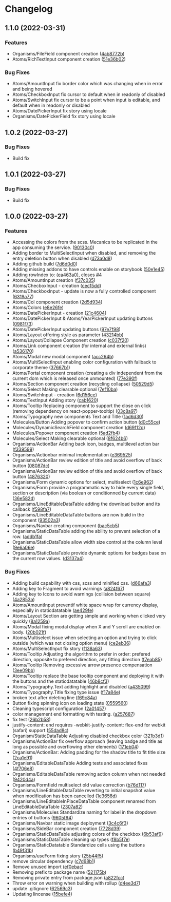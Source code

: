 # Changelog

## 1.1.0 (2022-03-31)

### Features

- Organisms/FileField component creation ([4ab8772b](https://github.com/CharlesCoqueret/ghost-design-system/commit/4ab8772bf3f753c7f63f49507edfac1e9a83f9f1))
- Atoms/RichTextInput component creation ([51e36b02](https://github.com/CharlesCoqueret/ghost-design-system/commit/51e36b02905a052457fd93a38236233fcd638fe6))

### Bug Fixes

- Atoms/AmountInput fix border color which was changing when in error and being hovered
- Atoms/CheckboxInput fix cursor to default when in readonly of disabled
- Atoms/SwitchInput fix cursor to be a point when input is editable, and default when in readonly or disabled
- Atoms/DatePickerInput fix story using locale
- Organisms/DatePickerField fix story using locale

## 1.0.2 (2022-03-27)

### Bug Fixes

- Build fix

## 1.0.1 (2022-03-27)

### Bug Fixes

- Build fix

## 1.0.0 (2022-03-27)

### Features

- Accessing the colors from the scss. Mecanics to be replicated in the app consuming the service. ([90130c0](https://github.com/charlescoqueret/ghost-design-system/commit/90130c0b56e665e35984b54f1647beb82a852932))
- Adding border to MultiSelectInput when disabled, and removing the entry deletion button when disabled ([d73a0d8](https://github.com/charlescoqueret/ghost-design-system/commit/d73a0d8c9a6684f608dc1293949627fa4611a094))
- Adding github build ([7d6d0d0](https://github.com/charlescoqueret/ghost-design-system/commit/7d6d0d05a52f5e7d9ca68607b587d4b4d3783ee5))
- Adding missing addons to have controls enable on storybook ([50e1e45](https://github.com/charlescoqueret/ghost-design-system/commit/50e1e45691eb3837aebbd6f0c84dc842036f7d81))
- Adding rowIndex to: ([ea463a0](https://github.com/charlescoqueret/ghost-design-system/commit/ea463a0aa5953e4332db4423693f4f708820898f)), closes [#4](https://github.com/charlescoqueret/ghost-design-system/issues/4)
- Atoms/AmountInput creation ([f37c035](https://github.com/charlescoqueret/ghost-design-system/commit/f37c0352cde134e43e8d0cf16c7943121f5208dd))
- Atoms/ChecboxInput - creation ([cec15dd](https://github.com/charlescoqueret/ghost-design-system/commit/cec15ddbb670ead32ab2e7c1c89034313b537543))
- Atoms/CheckboxInput - update is now a fully controlled component ([6319a77](https://github.com/charlescoqueret/ghost-design-system/commit/6319a7733e98448346a6352514a827447061fd52))
- Atoms/Col component creation ([2d5d934](https://github.com/charlescoqueret/ghost-design-system/commit/2d5d9349c8073259006edb907fc4259fed1a92d3))
- Atoms/Colors ([e8e26fe](https://github.com/charlescoqueret/ghost-design-system/commit/e8e26fe618c538aaff8fc75aae9fe987a3027396))
- Atoms/DatePickerInput - creation ([21c4604](https://github.com/charlescoqueret/ghost-design-system/commit/21c4604078d53778e385cca1a9ff6dc08a12352b))
- Atoms/DatePickerInput & Atoms/YearPickerInput updating buttons ([0981f73](https://github.com/charlescoqueret/ghost-design-system/commit/0981f731b3381d7d3a263d57f47ecb3f782805e5))
- Atoms/DatePickerInput updating buttons ([97e7f98](https://github.com/charlescoqueret/ghost-design-system/commit/97e7f98a3f56e04d6b741ccce78266921ad437d6))
- Atoms/Layout offering style as parameter ([43214bb](https://github.com/charlescoqueret/ghost-design-system/commit/43214bb0295c75d6383959364dac0fd37a1c180d))
- Atoms/Layout/Collapse Component creation ([c037f20](https://github.com/charlescoqueret/ghost-design-system/commit/c037f204a5d76c1759d0b71797b6099b579f2acc))
- Atoms/Link component creation (for internal and external links) ([a536170](https://github.com/charlescoqueret/ghost-design-system/commit/a536170d2368acc020521dbb67a752d55b433932))
- Atoms/Modal new modal component ([acc264b](https://github.com/charlescoqueret/ghost-design-system/commit/acc264bab175b6998caf3336d41b5fbd77ba726d))
- Atoms/MultiSelectInput enabling color configuration with fallback to corporate theme ([37667b1](https://github.com/charlescoqueret/ghost-design-system/commit/37667b1da94d09df4004c8b62f54fbd6e3eda096))
- Atoms/Portal component creation (creating a div independent from the current dom which is released once unmounted) ([77e390f](https://github.com/charlescoqueret/ghost-design-system/commit/77e390ff72f15b10aa12861cf160df74070f464c))
- Atoms/Section component creation (recycling collapse) ([50529d5](https://github.com/charlescoqueret/ghost-design-system/commit/50529d598e1c84feb9a71f7a96db0427ab0ac89d))
- Atoms/Select Making clearable optional ([7ef10ba](https://github.com/charlescoqueret/ghost-design-system/commit/7ef10ba8ef7c49eed43e9e07ba0d7694328b9f5e))
- Atoms/SwitchInput - creation ([6d156ce](https://github.com/charlescoqueret/ghost-design-system/commit/6d156cefcbd1ec16e09d23e9a906e08826f78ec3))
- Atoms/TextInput Adding story ([cab1620](https://github.com/charlescoqueret/ghost-design-system/commit/cab1620abbebaac889157075b088ebf6845fff09))
- Atoms/Tooltip Replacing component to support the close on click (removing dependency on react-popper-tooltip) ([03c8a97](https://github.com/charlescoqueret/ghost-design-system/commit/03c8a97aa0ec9ff55444f5a845080c54e454d547))
- Atoms/Typography new components Text and Title ([1ad6d30](https://github.com/charlescoqueret/ghost-design-system/commit/1ad6d30be91d6f74cf3d69a981f7193618d79dca))
- Molecules/Button Adding popover to confirm action button ([d0c55ce](https://github.com/charlescoqueret/ghost-design-system/commit/d0c55ce2487fe12f12250f90c9117c09c8caf536))
- Molecules/DynamicSearchField component creation ([d69f12d](https://github.com/charlescoqueret/ghost-design-system/commit/d69f12d6737c70d702ada652aa462cf9f45ee488))
- Molecules/Popover component creation ([5ad2fb4](https://github.com/charlescoqueret/ghost-design-system/commit/5ad2fb4c515ebacf22c7385c0899c5727c32dd83))
- Molecules/Select Making clearable optional ([8f624b6](https://github.com/charlescoqueret/ghost-design-system/commit/8f624b655fbb5c912306a2eeeda4b916febe7cb7))
- Organisms/ActionBar Adding back icon, badges, multilevel action bar ([f339599](https://github.com/charlescoqueret/ghost-design-system/commit/f3395997aa31ef117c379c5922e538f1f808692a))
- Organisms/Actionbar minimal implementation ([e369525](https://github.com/charlescoqueret/ghost-design-system/commit/e36952588b90f37b304a2f375798cd07a308604a))
- Organisms/ActionBar review edition of title and avoid overflow of back button ([08087dc](https://github.com/charlescoqueret/ghost-design-system/commit/08087dcb12a9c3203cf0450015d730bd9945ad4a))
- Organisms/ActionBar review edition of title and avoid overflow of back button ([4876320](https://github.com/charlescoqueret/ghost-design-system/commit/4876320813df279caae5ada6d95383b938b8412a))
- Organisms/Form dynamic options for select, multiselect ([1c6e962](https://github.com/charlescoqueret/ghost-design-system/commit/1c6e962acc52ee3355225b99d83833b5cb0efe1f))
- Organisms/Form provide a programmatic way to hide every single field, section or description (via boolean or conditionned by current data) ([36e582d](https://github.com/charlescoqueret/ghost-design-system/commit/36e582dce2610b4b36fc11c3ccfe8cafeb3e1042))
- Organisms/LineEditableDataTable adding the download button and its callback ([f598fa7](https://github.com/charlescoqueret/ghost-design-system/commit/f598fa76f065cac19fa1086824922edeef2cf0ca))
- Organisms/LineEditableDataTable buttons are now build in the component ([93502a3](https://github.com/charlescoqueret/ghost-design-system/commit/93502a3f5d51f2d390a3f3eb84523d5d3cf6af95))
- Organisms/Navbar creating component ([bac5cb5](https://github.com/charlescoqueret/ghost-design-system/commit/bac5cb51efe850b4a68fa793084d11ddea242120))
- Organisms/StaticDataTable adding the ability to prevent selection of a row. ([addb1fa](https://github.com/charlescoqueret/ghost-design-system/commit/addb1fa6ea6dbcd139146f391b3697e903a44c2f))
- Organisms/StaticDataTable allow width size control at the column level ([9e6a06e](https://github.com/charlescoqueret/ghost-design-system/commit/9e6a06e411cf28cee8f2ea76a76c9447a9b7368b))
- Organisms/StaticDataTable provide dynamic options for badges base on the current row values. ([d3137a4](https://github.com/charlescoqueret/ghost-design-system/commit/d3137a4e78fa558554b31f4c404fd2c58ed694f4))

### Bug Fixes

- Adding build capability with css, scss and minified css. ([d66afa3](https://github.com/charlescoqueret/ghost-design-system/commit/d66afa336759815b435b143dc1730e21fa6865c6))
- Adding key to Fragment to avoid warnings ([a824f67](https://github.com/charlescoqueret/ghost-design-system/commit/a824f67c83cd670f1f07494c08c90e9aaeb31240))
- Adding key to Icons to avoid warnings (collision between square) ([4a2853a](https://github.com/charlescoqueret/ghost-design-system/commit/4a2853ab7c58e22c2652eb47dcc8e6b023f71710))
- Atoms/AmountInput preventif white space wrap for currency display, especially in staticdatatable ([ae429fe](https://github.com/charlescoqueret/ghost-design-system/commit/ae429fe0993dbe975201d98a94ea248fb32ff13d))
- Atoms/Layout Section are getting simple and working when clicked very quickly ([8a1259a](https://github.com/charlescoqueret/ghost-design-system/commit/8a1259a82ffb555b3f44d0571fb67085aa2dfd3f))
- Atoms/Modal fixing modal display when X and Y scroll are enabled on body. ([20b021f](https://github.com/charlescoqueret/ghost-design-system/commit/20b021f8e96e5a7e13d8c5e596c6b40f65019e20))
- Atoms/Multiselect issue when selecting an option and trying to click outside (which was not closing option menu) ([ce2eb36](https://github.com/charlescoqueret/ghost-design-system/commit/ce2eb3663856b568175276aeafa1b924f6b7d359))
- Atoms/MultiSelectInput fix story ([f138a63](https://github.com/charlescoqueret/ghost-design-system/commit/f138a635760e8aa28dec0ef0ed88c8908422ce1e))
- Atoms/Tooltip Adjusting the algorithm to prefer in order: prefered direction, opposite to prefered direction, any fitting direction ([f7eab85](https://github.com/charlescoqueret/ghost-design-system/commit/f7eab85043a41fe15157dc5148a0fcc63662925f))
- Atoms/Tooltip Removing excessive arrow presence compensation ([3ee09bb](https://github.com/charlescoqueret/ghost-design-system/commit/3ee09bbf9a3c334766fd5c13c346a97f813dbaa9))
- Atoms/Tooltip replace the base tooltip component and deploying it with the buttons and the staticdatatable ([46b8cf3](https://github.com/charlescoqueret/ghost-design-system/commit/46b8cf32418ae2ff25c65d6ff9406c73a96dac10))
- Atoms/Typography.Text adding highlight and disabled ([a435099](https://github.com/charlescoqueret/ghost-design-system/commit/a43509997f796345fe3fe5360759064b60b31d74))
- Atoms/Typography.Title fixing type issue ([f17a84e](https://github.com/charlescoqueret/ghost-design-system/commit/f17a84e8e0a716d53eae00b65155c0b552101906))
- broken text after deleting line ([f69c84a](https://github.com/charlescoqueret/ghost-design-system/commit/f69c84ace431bc575caa8d5307588666c3227a24))
- Button fixing spinning icon on loading state ([0559560](https://github.com/charlescoqueret/ghost-design-system/commit/0559560561de903efa987cafc5f9109f2ece9b41))
- Cleaning typescript configuration ([2a01457](https://github.com/charlescoqueret/ghost-design-system/commit/2a01457b32dfbce994181dcd68ec10474e926753))
- color management end formatting with testing. ([a257687](https://github.com/charlescoqueret/ghost-design-system/commit/a2576874acd2def56d9e50c4908f0a2c8216163e))
- fix test ([26b2b58](https://github.com/charlescoqueret/ghost-design-system/commit/26b2b589c7536406992b66d91c14d378470ac75c))
- justify-content: end requires -webkit-justify-content: flex-end for webkit (safari) support ([55dad8c](https://github.com/charlescoqueret/ghost-design-system/commit/55dad8c4225e4650ec9202c5aec036e84851da3a))
- Organism/StaticDataTable Adjusting disabled checkbox color ([321b3d1](https://github.com/charlescoqueret/ghost-design-system/commit/321b3d1e653575d4524d0a4cd9880725fcdf1f6a))
- Organisms/ActionBar fix overflow approach (leaving badge and title as long as possible and overflowing other elements) ([171eb04](https://github.com/charlescoqueret/ghost-design-system/commit/171eb044cc362165d923404f9f3922bbbbd6af5a))
- Organisms/ActionBar: Adding padding for the shadow title to fit title size ([2ca1e91](https://github.com/charlescoqueret/ghost-design-system/commit/2ca1e91fa52c0fa7ac72b5e3afa1e460b928253c))
- Organisms/EditableDataTable Adding tests and associated fixes ([4f706e8](https://github.com/charlescoqueret/ghost-design-system/commit/4f706e8a54abf0d496bf8a7dcab21b8dd6c8ac13))
- Organisms/EditableDataTable removing action column when not needed ([9420d4a](https://github.com/charlescoqueret/ghost-design-system/commit/9420d4a6b9314fec49ddd1e289fd4f0e94361b26))
- Organisms/Formfield multiselect old value correction ([b76d117](https://github.com/charlescoqueret/ghost-design-system/commit/b76d117a4cecf3c18ecba409194216f97f0bf97b))
- Organisms/LineEditableDataTable reverting to initial snapshot value when modification has been cancelled ([1e3658d](https://github.com/charlescoqueret/ghost-design-system/commit/1e3658d356486d321ae92c0d7223604418a40dbc))
- Organisms/LineEditableInPlaceDataTable component renamed from LineEditableDataTable ([2307a82](https://github.com/charlescoqueret/ghost-design-system/commit/2307a8248235dad9ecc2b5df12dfdc1cd98fbc4a))
- Organisms/Molecules Standardize naming for label in the dropdown entries of buttons ([9605f94](https://github.com/charlescoqueret/ghost-design-system/commit/9605f94d583e0084e25d69de8b9162b7e5528436))
- Organisms/Navbar static image deployment ([3c4c6f3](https://github.com/charlescoqueret/ghost-design-system/commit/3c4c6f391f3b712b41dd66ece6e9d4b58b55e2cc))
- Organisms/SideBar component creation ([7728d39](https://github.com/charlescoqueret/ghost-design-system/commit/7728d391987cf07d6fb2300f3b606af7a632738a))
- Organisms/StaticDataTable adjusting colors of the checkbox ([6b53af9](https://github.com/charlescoqueret/ghost-design-system/commit/6b53af95b83777c3715e72ecc369c8449af0f2e2))
- Organisms/StaticDataTable cleaning up types ([f8b5f7e](https://github.com/charlescoqueret/ghost-design-system/commit/f8b5f7e334a851e8e2c80fb7677d09100afaf3da))
- Organisms/StaticDatatable Standardize cells using the buttons ([b49f31b](https://github.com/charlescoqueret/ghost-design-system/commit/b49f31b49f1fecaa11640c4e48d775abe483b645))
- Organisms/useForm fixing story ([25b44f5](https://github.com/charlescoqueret/ghost-design-system/commit/25b44f5eb62221ab161155d237fb83fb99e26069))
- remove circular dependency ([c7d68b1](https://github.com/charlescoqueret/ghost-design-system/commit/c7d68b16e41d88a95899b5d287692928505d17e0))
- Remove unused import ([ef0ebac](https://github.com/charlescoqueret/ghost-design-system/commit/ef0ebacf9bc6543ef98876efdcbdcadf4b6eda92))
- Removing prefix to package name ([521175b](https://github.com/charlescoqueret/ghost-design-system/commit/521175b6d21c882e1432e3990ae03fddc2519514))
- Removing private entry from package.json ([a822fcc](https://github.com/charlescoqueret/ghost-design-system/commit/a822fcc6961754f9e4e79ef0593d060f236b4756))
- Throw error on warning when building with rollup ([d4ee3d7](https://github.com/charlescoqueret/ghost-design-system/commit/d4ee3d79b6eafcca8251bb9b9928e8622318ee77))
- update .gitignore ([62569c3](https://github.com/charlescoqueret/ghost-design-system/commit/62569c395e16242b5476a1caa8793cb002249d31))
- Updating lincense ([15befe4](https://github.com/charlescoqueret/ghost-design-system/commit/15befe45dfe2c5c226f9cc408c282980ff5fd4a5))
